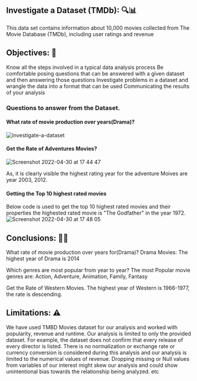 ## Investigate a Dataset (TMDb): 🔍📊
This data set contains information about 10,000 movies collected from The Movie Database (TMDb), including user ratings and revenue

## Objectives: 🎯
Know all the steps involved in a typical data analysis process
Be comfortable posing questions that can be answered with a given dataset and then answering those questions
Investigate problems in a dataset and wrangle the data into a format that can be used
Communicating the results of your analysis

### Questions to answer from the Dataset.

#### What rate of movie production over years(Drama)?

![investigate-a-dataset](https://user-images.githubusercontent.com/52135942/166112317-cb58b791-21c3-455f-a6d7-7a9e23261d2e.jpg)

#### Get the Rate of Adventures Movies?

![Screenshot 2022-04-30 at 17 44 47](https://user-images.githubusercontent.com/52135942/166112527-c21a2439-25d5-4759-806d-d8743959fc8e.png)

As, it is clearly visible the highest rating year for the adventure Moives are year 2003, 2012.

#### Getting the Top 10 highest rated movies
Below code is used to get the top 10 highest rated movies and their properties the highested rated movie is "The Godfather" in the year 1972.
![Screenshot 2022-04-30 at 17 48 05](https://user-images.githubusercontent.com/52135942/166112611-5550e26d-91d4-4197-a22f-4176c5b0b475.png)


## Conclusions: 📝✅
What rate of movie production over years for(Drama)? Drama Movies: The highest year of Drama is 2014

Which genres are most popular from year to year? The most Popular movie genres are: Action, Adventure, Animation, Family, Fantasy

Get the Rate of Western Movies. The highest year of Western is 1966-1977, the rate is descending.

## Limitations: ⚠️
We have used TMBD Movies dataset for our analysis and worked with popularity, revenue and runtime. Our analysis is limited to only the provided dataset. For example, the dataset does not confirm that every release of every director is listed. There is no normalization or exchange rate or currency conversion is considered during this analysis and our analysis is limited to the numerical values of revenue. Dropping missing or Null values from variables of our interest might skew our analysis and could show unintentional bias towards the relationship being analyzed. etc

